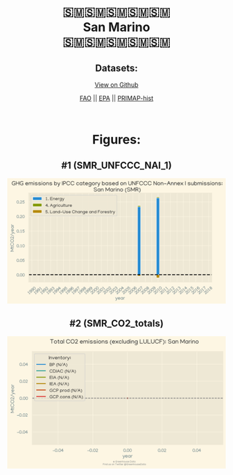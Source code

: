 
<center>
<h1 align="center">
🇸🇲🇸🇲🇸🇲🇸🇲🇸🇲
<br>
San Marino
<br>
🇸🇲🇸🇲🇸🇲🇸🇲🇸🇲
</h1>
<h2>Datasets:</h2>
<p><a href="https://github.com/dquintani/Greenhouse-Data/tree/master/country_data/SMR_San Marino/data">View on Github</a>
<br></p><p><a href="data/SMR_FAO.csv">FAO</a> || <a href="data/SMR_EPA.csv">EPA</a> || <a href="data/SMR_PRIMAP-hist.csv">PRIMAP-hist</a></p><p><br></p>
<h1>Figures:</h1><h2>#1 (SMR_UNFCCC_NAI_1)</h2>
<p><img alt="" src="figures/SMR_UNFCCC_NAI_1.png" /></p><h2>#2 (SMR_CO2_totals)</h2>
<p><img alt="" src="figures/SMR_CO2_totals.png" /></p>